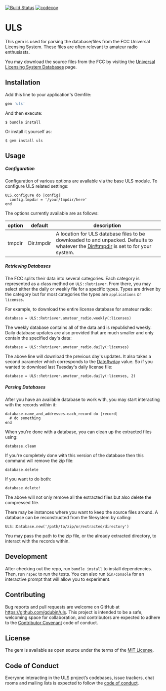 [![Build Status](https://travis-ci.com/gdubin/uls.svg?branch=master)](https://travis-ci.com/gdubin/uls) [![codecov](https://codecov.io/gh/gdubin/uls/branch/master/graph/badge.svg)](https://codecov.io/gh/gdubin/uls)

# ULS

This gem is used for parsing the database/files from the FCC Universal Licensing System.  These files are often relevant to amateur radio enthusiasts.

You may download the source files from the FCC by visiting the [Universal Licensing System Databases](http://wireless.fcc.gov/uls/index.htm?job=transaction&page=weekly) page.

## Installation

Add this line to your application's Gemfile:

```ruby
gem 'uls'
```

And then execute:

    $ bundle install

Or install it yourself as:

    $ gem install uls

## Usage

##### Configuration

Configuration of various options are available via the base ULS module.  To configure ULS related settings:

```
ULS.configure do |config|
  config.tmpdir = '/your/tmpdir/here'
end
```

The options currently available are as follows:

|option|default|description|
|------|-------|-----------|
|tmpdir|Dir.tmpdir|A location for ULS database files to be downloaded to and unpacked.  Defaults to whatever the [Dir#tmpdir](https://ruby-doc.org/stdlib-2.5.3/libdoc/tmpdir/rdoc/Dir.html#method-c-tmpdir) is set to for your system.|

##### Retrieving Databases

The FCC splits their data into several categories.  Each category is represented as a class method on `ULS::Retriever`.  From there, you may select either the daily or weekly file for a specific types.  Types are driven by the category but for most categories the types are `applications` or `licenses`.

For example, to download the entire license database for amateur radio:

```
database = ULS::Retriever.amateur_radio.weekly(:licenses)
```

The weekly database contains all of the data and is republished weekly.  Daily database updates are also provided that are much smaller and only contain the specified day's data:

```
database = ULS::Retriever.amateur_radio.daily(:licenses)
```

The above line will download the previous day's updates.  It also takes a second parameter which corresponds to the [Date#wday](https://apidock.com/ruby/Date/wday) value.  So if you wanted to download last Tuesday's daily license file:

```
database = ULS::Retriever.amateur_radio.daily(:licenses, 2)
```

##### Parsing Databases

After you have an available database to work with, you may start interacting with the records within it:

```
database.name_and_addresses.each_record do |record|
  # do something
end
```

When you're done with a database, you can clean up the extracted files using:

```
database.clean
```

If you're completely done with this version of the database then this command will remove the zip file:

```
database.delete
```

If you want to do both:

```
database.delete!
```

The above will not only remove all the extracted files but also delete the compressed file.

There may be instances where you want to keep the source files around.  A database can be reconstructed from the filesystem by calling:

```
ULS::Database.new('/path/to/zip/or/extracted/directory')
```

You may pass the path to the zip file, or the already extracted directory, to interact with the records within.

## Development

After checking out the repo, run `bundle install` to install dependencies. Then, run `rspec` to run the tests. You can also run `bin/console` for an interactive prompt that will allow you to experiment.

## Contributing

Bug reports and pull requests are welcome on GitHub at https://github.com/gdubin/uls. This project is intended to be a safe, welcoming space for collaboration, and contributors are expected to adhere to the [Contributor Covenant](http://contributor-covenant.org) code of conduct.

## License

The gem is available as open source under the terms of the [MIT License](https://opensource.org/licenses/MIT).

## Code of Conduct

Everyone interacting in the ULS project’s codebases, issue trackers, chat rooms and mailing lists is expected to follow the [code of conduct](https://github.com/[USERNAME]/uls/blob/master/CODE_OF_CONDUCT.md).
